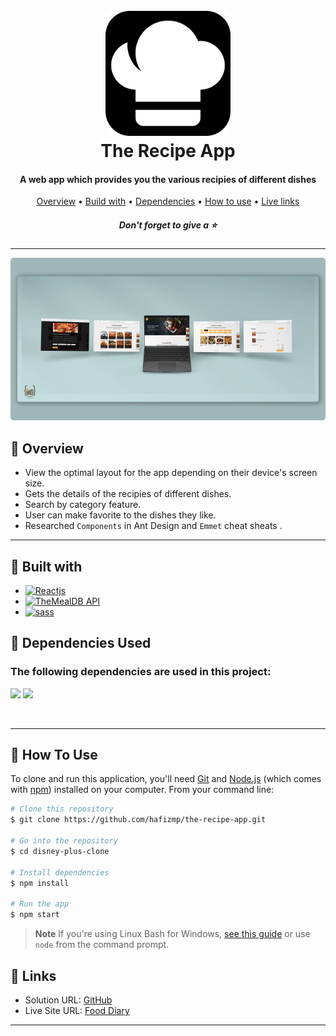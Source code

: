 <h1 align="center">
  <br>
  <a href="http://www.amitmerchant.com/electron-markdownify"><img src="public/logo512.png" alt="Covid-19 Tracker" width="200" style="border-radius:10px"></a>
  <br>
  The Recipe App
  <br>
</h1>

<h4 align="center">A web app which provides you the various recipies of different dishes </h4>

<p align="center">
  <a href="#🚀-overview">Overview</a> •
  <a href="#🚀-built-with">Build with</a> •
  <a href="#🚀-dependencies-used">Dependencies</a> •
  <a href="#🚀-how-to-use">How to use</a> •
  <a href="#🚀-links">Live links</a>
</p>

<h5 align="center">Don't forget to give a ⭐️ </h5>

<hr>

![screenshot](public/preview.png)

## 🚀 Overview

- View the optimal layout for the app depending on their device's screen size.
- Gets the details of the recipies of different dishes.
- Search by category feature.
- User can make favorite to the dishes they like. 
- Researched `Components` in Ant Design and `Emmet` cheat sheats .

<hr>

## 🚀 Built with

- [![Reactjs][reactjs]][reactjs-url] 
- [![TheMealDB API][TheMealDB API]][TheMealDB API-url]  
- [![sass][sass]][sass-url]

## 🚀 Dependencies Used

<h3>The following dependencies are used in this project:</h3>

<p>
<img src="https://img.shields.io/badge/node--sass-v7.0.1-3CCF4E"> 
<img src="https://img.shields.io/badge/react--router--dom-v6.3.0-3CCF4E">
</p>
<br>

<hr>

## 🚀 How To Use

To clone and run this application, you'll need [Git](https://git-scm.com) and [Node.js](https://nodejs.org/en/download/) (which comes with [npm](http://npmjs.com)) installed on your computer. From your command line:

```bash
# Clone this repository
$ git clone https://github.com/hafizmp/the-recipe-app.git

# Go into the repository
$ cd disney-plus-clone

# Install dependencies
$ npm install

# Run the app
$ npm start
```

> **Note**
> If you're using Linux Bash for Windows, [see this guide](https://www.howtogeek.com/261575/how-to-run-graphical-linux-desktop-applications-from-windows-10s-bash-shell/) or use `node` from the command prompt.

## 🚀 Links

- Solution URL: [GitHub](https://github.com/hafizmp/the-recipe-app)
- Live Site URL: [Food Diary](https://foodrecipediary.netlify.app/)

<hr>


[reactjs]: https://img.shields.io/badge/REACT%20JS-000000?style=for-the-badge&logo=REACT&logoColor=61DBFB
[reactjs-url]: https://reactjs.org/

[sass]: https://img.shields.io/badge/sass-EE6983?style=for-the-badge&logo=sass&logoColor=fff
[sass-url]: https://sass-lang.com/

[TheMealDB API]: https://img.shields.io/badge/TheMealDB%20API-1C3879?style=for-the-badge&logo=&logoColor=21E1E1
[TheMealDB API-url]: https://www.themealdb.com/api.php
